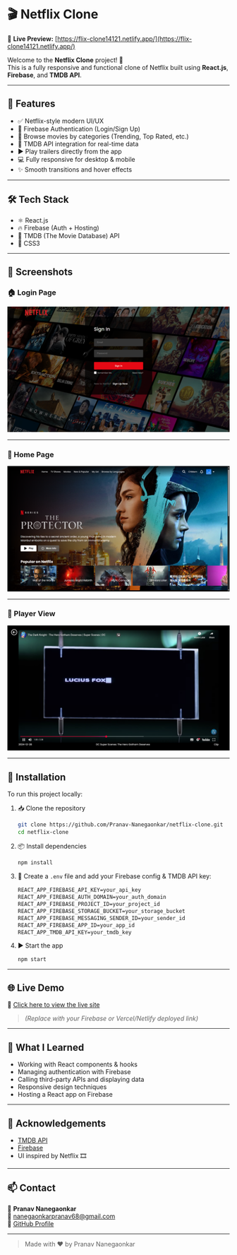 # 🎬 Netflix Clone
🔗 **Live Preview:** [https://flix-clone14121.netlify.app/](https://flix-clone14121.netlify.app/)



Welcome to the **Netflix Clone** project! 🍿  
This is a fully responsive and functional clone of Netflix built using **React.js**, **Firebase**, and **TMDB API**.

---

## 🚀 Features

- ✅ Netflix-style modern UI/UX
- 🔐 Firebase Authentication (Login/Sign Up)
- 🧰 Browse movies by categories (Trending, Top Rated, etc.)
- 📡 TMDB API integration for real-time data
- ▶️ Play trailers directly from the app
- 💻 Fully responsive for desktop & mobile
- ✨ Smooth transitions and hover effects

---

## 🛠️ Tech Stack

- ⚛️ React.js
- 🔥 Firebase (Auth + Hosting)
- 🎥 TMDB (The Movie Database) API
- 🎨 CSS3

---

## 📸 Screenshots

### 🏠 Login Page

![Login](./screenshots/login.png)

---

### 🔐 Home Page

![Home](./screenshots/home.png)

---

### 📱 Player View

![Player](./screenshots/player.png)

---

## 🔧 Installation

To run this project locally:

1. 📥 Clone the repository
   ```bash
   git clone https://github.com/Pranav-Nanegaonkar/netflix-clone.git
   cd netflix-clone
   ```

2. 📦 Install dependencies
   ```bash
   npm install
   ```

3. 🔑 Create a `.env` file and add your Firebase config & TMDB API key:
   ```env
   REACT_APP_FIREBASE_API_KEY=your_api_key
   REACT_APP_FIREBASE_AUTH_DOMAIN=your_auth_domain
   REACT_APP_FIREBASE_PROJECT_ID=your_project_id
   REACT_APP_FIREBASE_STORAGE_BUCKET=your_storage_bucket
   REACT_APP_FIREBASE_MESSAGING_SENDER_ID=your_sender_id
   REACT_APP_FIREBASE_APP_ID=your_app_id
   REACT_APP_TMDB_API_KEY=your_tmdb_key
   ```

4. ▶️ Start the app
   ```bash
   npm start
   ```

---

## 🌐 Live Demo

🚀 [Click here to view the live site](https://your-deployment-link.com)  
> _(Replace with your Firebase or Vercel/Netlify deployed link)_

---

## 🧠 What I Learned

- Working with React components & hooks
- Managing authentication with Firebase
- Calling third-party APIs and displaying data
- Responsive design techniques
- Hosting a React app on Firebase

---

## 🙌 Acknowledgements

- [TMDB API](https://www.themoviedb.org/)
- [Firebase](https://firebase.google.com/)
- UI inspired by Netflix 🎞️

---

## 📫 Contact

👤 **Pranav Nanegaonkar**  
📧 [nanegaonkarpranav68@gmail.com](mailto:nanegaonkarpranav68@gmail.com)  
🔗 [GitHub Profile](https://github.com/Pranav-Nanegaonkar)

---

> Made with ❤️ by Pranav Nanegaonkar
